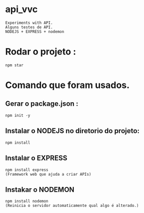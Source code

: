 # api_vvc

```
Experiments with API. 
Alguns testes de API. 
NODEJS + EXPRESS + nodemon
```

# Rodar o projeto :
```
npm star
```

# Comando que foram usados.

## Gerar o package.json :
```
npm init -y
```

## Instalar o NODEJS no diretorio do projeto:
```
npm install
```

## Instalar o EXPRESS
```
npm install express
(Framework web que ajuda a criar APIs)
```

## Instakar o NODEMON
```
npm install nodemon
(Reinicia o servidor automaticamente qual algo é alterado.)
```